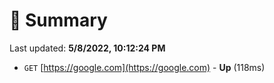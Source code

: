 # 📖 Summary
Last updated: **5/8/2022, 10:12:24 PM**

- `GET` [https://google.com](https://google.com) - **Up** (118ms)
